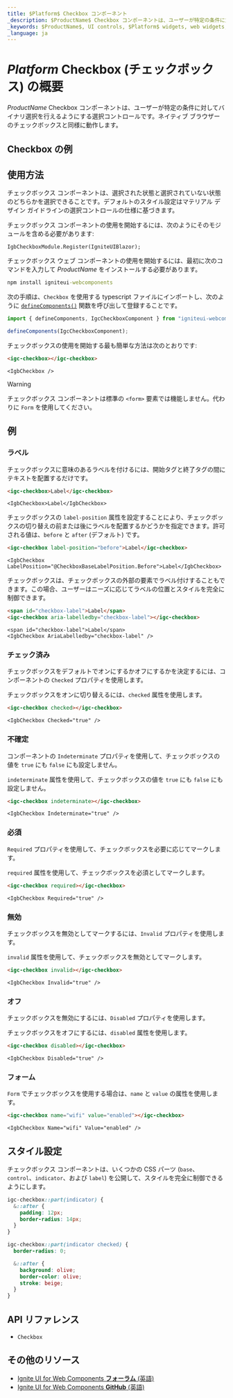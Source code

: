 ```yaml
---
title: $Platform$ Checkbox コンポーネント
_description: $ProductName$ Checkbox コンポーネントは、ユーザーが特定の条件に対してバイナリ選択を行えるようにする選択コントロールです。
_keywords: $ProductName$, UI controls, $Platform$ widgets, web widgets, UI widgets, $Platform$, Native $Platform$ Components Suite, Native $Platform$ Controls, Native $Platform$ Components Library, $Platform$ Checkbox components, $Platform$ Checkbox controls, UI コントロール, $Platform$ ウィジェット, web ウィジェット, UI ウィジェット, ネイティブ $Platform$ コンポーネント スイート, ネイティブ $Platform$ コントロール, ネイティブ $Platform$ コンポーネント ライブラリ, $Platform$ Checkbox コンポーネント, $Platform$ Checkbox コントロール
_language: ja
---
```


# $Platform$ Checkbox (チェックボックス) の概要
$ProductName$ Checkbox コンポーネントは、ユーザーが特定の条件に対してバイナリ選択を行えるようにする選択コントロールです。ネイティブ ブラウザーのチェックボックスと同様に動作します。

<div class="divider"></div>

## Checkbox の例

<code-view style="height: 100px"
           data-demos-base-url="{environment:demosBaseUrl}"
           iframe-src="{environment:demosBaseUrl}/inputs/checkbox-sample-1" alt="$Platform$ Checkbox の例"
           github-src="inputs/checkbox/sample-1">
</code-view>

<div class="divider--half"></div>

## 使用方法

チェックボックス コンポーネントは、選択された状態と選択されていない状態のどちらかを選択できることです。デフォルトのスタイル設定はマテリアル デザイン ガイドラインの選択コントロールの仕様に基づきます。

<!-- Blazor -->

チェックボックス コンポーネントの使用を開始するには、次のようにそのモジュールを含める必要があります:

```razor
IgbCheckboxModule.Register(IgniteUIBlazor);
```

<!-- end:Blazor>

<!-- WebComponents -->

チェックボックス ウェブ コンポーネントの使用を開始するには、最初に次のコマンドを入力して $ProductName$ をインストールする必要があります。

```cmd
npm install igniteui-webcomponents
```

次の手順は、`Checkbox` を使用する typescript ファイルにインポートし、次のように [`defineComponents()`](https://www.infragistics.com/products/ignite-ui-web-components/docs/typescript/latest/index.html#defineComponents) 関数を呼び出して登録することです。

```ts
import { defineComponents, IgcCheckboxComponent } from "igniteui-webcomponents";

defineComponents(IgcCheckboxComponent);
```

<!-- end: WebComponents -->

チェックボックスの使用を開始する最も簡単な方法は次のとおりです:

```html
<igc-checkbox></igc-checkbox>
```

```razor
<IgbCheckbox />
```

>[!WARNING]
>チェックボックス コンポーネントは標準の `<form>` 要素では機能しません。代わりに `Form` を使用してください。


## 例

### ラベル

チェックボックスに意味のあるラベルを付けるには、開始タグと終了タグの間にテキストを配置するだけです。

```html
<igc-checkbox>Label</igc-checkbox>
```

```razor
<IgbCheckbox>Label</IgbCheckbox>
```

チェックボックスの `label-position` 属性を設定することにより、チェックボックスの切り替えの前または後にラベルを配置するかどうかを指定できます。許可される値は、`before` と `after` (デフォルト) です。


```html
<igc-checkbox label-position="before">Label</igc-checkbox>
```

```razor
<IgbCheckbox LabelPosition="@CheckboxBaseLabelPosition.Before">Label</IgbCheckbox>
```

チェックボックスは、チェックボックスの外部の要素でラベル付けすることもできます。この場合、ユーザーはニーズに応じてラベルの位置とスタイルを完全に制御できます。

```html
<span id="checkbox-label">Label</span>
<igc-checkbox aria-labelledby="checkbox-label"></igc-checkbox>
```

```razor
<span id="checkbox-label">Label</span>
<IgbCheckbox AriaLabelledby="checkbox-label" />
```

<code-view style="height: 100px"
           data-demos-base-url="{environment:dvDemosBaseUrl}"
           iframe-src="{environment:dvDemosBaseUrl}/inputs/checkbox-label"
           alt="$Platform$ Checkbox の例"
           github-src="inputs/checkbox/label">
</code-view>

### チェック済み

<!-- Blazor -->

チェックボックスをデフォルトでオンにするかオフにするかを決定するには、コンポーネントの `Checked` プロパティを使用します。

<!-- end: Blazor -->

<!-- WebComponents -->

チェックボックスをオンに切り替えるには、`checked` 属性を使用します。

<!-- end: WebComponents -->

```html
<igc-checkbox checked></igc-checkbox>
```

```razor
<IgbCheckbox Checked="true" />
```

<code-view style="height: 100px"
           data-demos-base-url="{environment:dvDemosBaseUrl}"
           iframe-src="{environment:dvDemosBaseUrl}/inputs/checkbox-checked"
           alt="$Platform$ Checkbox の例"
           github-src="inputs/checkbox/checked">
</code-view>

### 不確定

<!-- Blazor -->

コンポーネントの `Indeterminate` プロパティを使用して、チェックボックスの値を `true` にも `false` にも設定しません。

<!-- end: Blazor -->

<!-- WebComponents -->

`indeterminate` 属性を使用して、チェックボックスの値を `true` にも `false` にも設定しません。

<!-- end: WebComponents -->

```html
<igc-checkbox indeterminate></igc-checkbox>
```

```razor
<IgbCheckbox Indeterminate="true" />
```

<code-view style="height: 100px"
           data-demos-base-url="{environment:dvDemosBaseUrl}"
           iframe-src="{environment:dvDemosBaseUrl}/inputs/checkbox-indeterminate"
           alt="$Platform$ Checkbox の例"
           github-src="inputs/checkbox/indeterminate">
</code-view>

### 必須

<!-- Blazor -->

`Required` プロパティを使用して、チェックボックスを必要に応じてマークします。

<!-- end: Blazor -->

<!-- WebComponents -->

`required` 属性を使用して、チェックボックスを必須としてマークします。

<!-- end: WebComponents -->

```html
<igc-checkbox required></igc-checkbox>
```

```razor
<IgbCheckbox Required="true" />
```

### 無効

<!-- Blazor -->

チェックボックスを無効としてマークするには、`Invalid` プロパティを使用します。

<!-- end: Blazor -->

<!-- WebComponents -->

`invalid` 属性を使用して、チェックボックスを無効としてマークします。

<!-- end: WebComponents -->

```html
<igc-checkbox invalid></igc-checkbox>
```

```razor
<IgbCheckbox Invalid="true" />
```

### オフ

<!-- Blazor -->

チェックボックスを無効にするには、`Disabled` プロパティを使用します。

<!-- end: Blazor -->

<!-- WebComponents -->

チェックボックスをオフにするには、`disabled` 属性を使用します。

<!-- end: WebComponents -->

```html
<igc-checkbox disabled></igc-checkbox>
```

```razor
<IgbCheckbox Disabled="true" />
```

<code-view style="height: 100px"
           data-demos-base-url="{environment:dvDemosBaseUrl}"
           iframe-src="{environment:dvDemosBaseUrl}/inputs/checkbox-disabled"
           alt="$Platform$ Checkbox の例"
           github-src="inputs/checkbox/disabled">
</code-view>

### フォーム

`Form` でチェックボックスを使用する場合は、`name` と `value` の属性を使用します。

```html
<igc-checkbox name="wifi" value="enabled"></igc-checkbox>
```

```razor
<IgbCheckbox Name="wifi" Value="enabled" />
```

## スタイル設定

チェックボックス コンポーネントは、いくつかの CSS パーツ (`base`、`control`、`indicator`、および `label`) を公開して、スタイルを完全に制御できるようにします。

```css
igc-checkbox::part(indicator) {
  &::after {
    padding: 12px;
    border-radius: 14px;
  }
}

igc-checkbox::part(indicator checked) {
  border-radius: 0;

  &::after {
    background: olive;
    border-color: olive;
    stroke: beige;
  }
}
```

## API リファレンス

* `Checkbox`

## その他のリソース

<div class="divider--half"></div>

* [Ignite UI for Web Components **フォーラム** (英語)](https://www.infragistics.com/community/forums/f/ignite-ui-for-web-components)
* [Ignite UI for Web Components **GitHub** (英語)](https://github.com/IgniteUI/igniteui-webcomponents)
